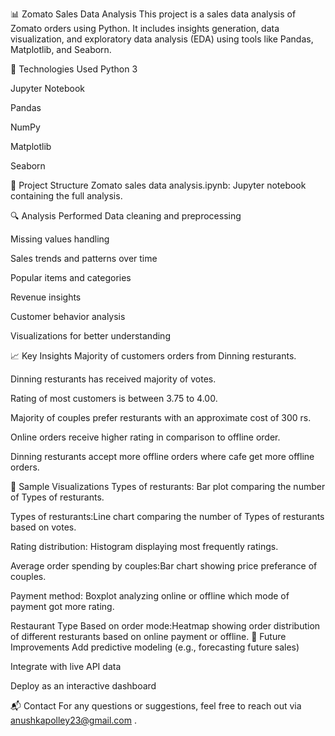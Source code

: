 📊 Zomato Sales Data Analysis
This project is a sales data analysis of Zomato orders using Python. It includes insights generation, data visualization, and exploratory data analysis (EDA) using tools like Pandas, Matplotlib, and Seaborn.

🧰 Technologies Used
Python 3

Jupyter Notebook

Pandas

NumPy

Matplotlib

Seaborn

📂 Project Structure
Zomato sales data analysis.ipynb: Jupyter notebook containing the full analysis.

🔍 Analysis Performed
Data cleaning and preprocessing

Missing values handling

Sales trends and patterns over time

Popular items and categories

Revenue insights

Customer behavior analysis

Visualizations for better understanding

📈 Key Insights
Majority of customers orders from Dinning resturants.

Dinning resturants has received majority of votes.

Rating of most customers is between 3.75 to 4.00.

Majority of couples prefer resturants with an approximate cost of 300 rs.

Online orders receive higher rating in comparison to offline order.

Dinning resturants accept more offline orders where cafe get more offline orders.

📸 Sample Visualizations
Types of resturants: Bar plot comparing the number of Types of resturants.

Types of resturants:Line chart comparing the number of Types of resturants based on votes.

Rating distribution: Histogram displaying most frequently ratings.

Average order spending by couples:Bar chart showing price preferance of couples.

Payment method: Boxplot analyzing online or offline which mode of payment got more rating.

Restaurant Type Based on order mode:Heatmap showing order distribution of different resturants based on online payment or offline.
📌 Future Improvements
Add predictive modeling (e.g., forecasting future sales)

Integrate with live API data

Deploy as an interactive dashboard

📬 Contact
For any questions or suggestions, feel free to reach out via anushkapolley23@gmail.com .
